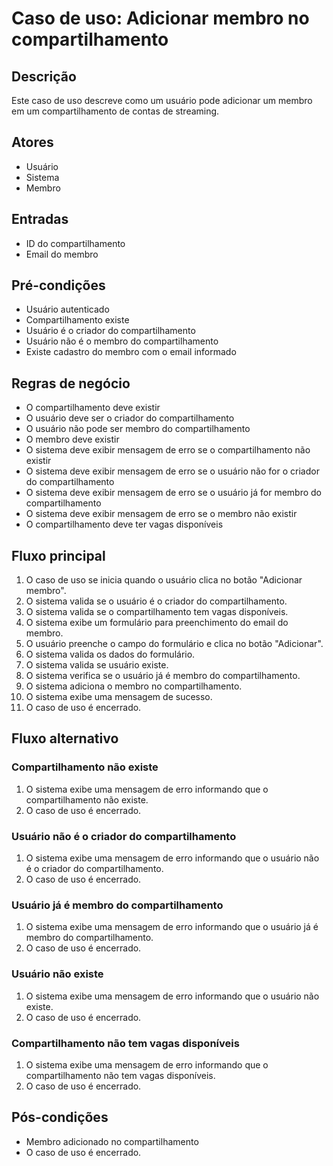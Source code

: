 # Caso de uso: Adicionar membro no compartilhamento

## **Descrição**

Este caso de uso descreve como um usuário pode adicionar um membro em um compartilhamento de contas de streaming.

## **Atores**

- Usuário
- Sistema
- Membro

## **Entradas**

- ID do compartilhamento
- Email do membro

## **Pré-condições**

- Usuário autenticado
- Compartilhamento existe
- Usuário é o criador do compartilhamento
- Usuário não é o membro do compartilhamento
- Existe cadastro do membro com o email informado

## **Regras de negócio**

- O compartilhamento deve existir
- O usuário deve ser o criador do compartilhamento
- O usuário não pode ser membro do compartilhamento
- O membro deve existir
- O sistema deve exibir mensagem de erro se o compartilhamento não existir
- O sistema deve exibir mensagem de erro se o usuário não for o criador do compartilhamento
- O sistema deve exibir mensagem de erro se o usuário já for membro do compartilhamento
- O sistema deve exibir mensagem de erro se o membro não existir
- O compartilhamento deve ter vagas disponíveis

## **Fluxo principal**

1. O caso de uso se inicia quando o usuário clica no botão "Adicionar membro".
2. O sistema valida se o usuário é o criador do compartilhamento.
3. O sistema valida se o compartilhamento tem vagas disponíveis.
4. O sistema exibe um formulário para preenchimento do email do membro.
5. O usuário preenche o campo do formulário e clica no botão "Adicionar".
6. O sistema valida os dados do formulário.
7. O sistema valida se usuário existe.
8. O sistema verifica se o usuário já é membro do compartilhamento.
9. O sistema adiciona o membro no compartilhamento.
10. O sistema exibe uma mensagem de sucesso.
11. O caso de uso é encerrado.

## **Fluxo alternativo**

### **Compartilhamento não existe**

1. O sistema exibe uma mensagem de erro informando que o compartilhamento não existe.
2. O caso de uso é encerrado.

### **Usuário não é o criador do compartilhamento**

1. O sistema exibe uma mensagem de erro informando que o usuário não é o criador do compartilhamento.
2. O caso de uso é encerrado.

### **Usuário já é membro do compartilhamento**

1. O sistema exibe uma mensagem de erro informando que o usuário já é membro do compartilhamento.
2. O caso de uso é encerrado.

### **Usuário não existe**

1. O sistema exibe uma mensagem de erro informando que o usuário não existe.
2. O caso de uso é encerrado.

### **Compartilhamento não tem vagas disponíveis**

1. O sistema exibe uma mensagem de erro informando que o compartilhamento não tem vagas disponíveis.
2. O caso de uso é encerrado.

## **Pós-condições**

- Membro adicionado no compartilhamento
- O caso de uso é encerrado.
